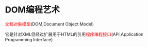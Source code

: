 # DOM编程艺术

<span style= "color:red;">文档对象模型</span>(DOM,Document Object Model)

它是针对XML但经过扩展用于HTML的引用<span style="color:red">程序编程接口</span>(API,Application Programming Interface)

